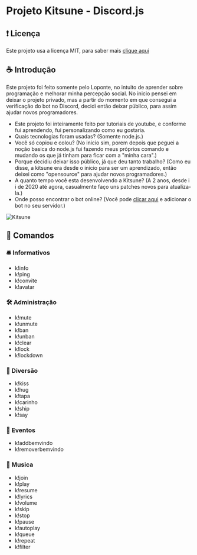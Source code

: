 # Projeto Kitsune - Discord.js

## ❗ Licença
Este projeto usa a licença MIT, para saber mais [clique aqui](https://github.com/loponte/Kitsune/blob/main/LICENSE)

## ☕ Introdução
Este projeto foi feito somente pelo Loponte, no intuito de aprender sobre programação e melhorar minha percepção social. No inicio pensei em deixar o projeto privado, mas a partir do momento em que consegui a verificação do bot no Discord, decidi então deixar público, para assim ajudar novos programadores.

*  Este projeto foi inteiramente feito por tutoriais de youtube, e conforme fui aprendendo, fui personalizando como eu gostaria.
*  Quais tecnologias foram usadas? (Somente node.js.)
*  Você só copiou e colou? (No inicio sim, porem depois que peguei a noção basica do node.js fui fazendo meus próprios comando e mudando os que já tinham para ficar com a "minha cara".)
*  Porque decidiu deixar isso público, já que deu tanto trabalho? (Como eu disse, a kitsune era desde o inicio para ser um aprendizado, então deixei como "opensource" para ajudar novos programadores.)
*  A quanto tempo você esta desenvolvendo a Kitsune? (A 2 anos, desde i i de 2020 até agora, casualmente faço uns patches novos para atualiza-la.)
*  Onde posso encontrar o bot online? (Você pode [clicar aqui](https://discord.com/api/oauth2/authorize?client_id=735241944757829792&permissions=8&scope=bot) e adicionar o bot no seu servidor.)

![Kitsune](https://cdn.discordapp.com/attachments/852996930740682782/884846115768385558/Screenshot_3.png)

## 💬 Comandos
### 🛎 Informativos
* k!info
* k!ping
* k!convite
* k!avatar
### 🛠 Administração
* k!mute
* k!unmute
* k!ban
* k!unban
* k!clear
* k!lock
* k!lockdown
### 🎪 Diversão
* k!kiss
* k!hug
* k!tapa
* k!carinho
* k!ship
* k!say
### 🔮 Eventos
* k!addbemvindo
* k!removerbemvindo
### 🎵 Musica
* k!join
* k!play
* k!resume
* k!lyrics
* k!volume
* k!skip
* k!stop
* k!pause
* k!autoplay
* k!queue
* k!repeat
* k!filter
